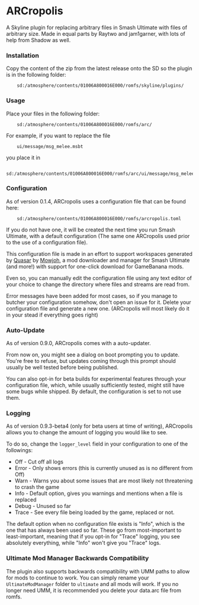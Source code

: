 # ARCropolis

A Skyline plugin for replacing arbitrary files in Smash Ultimate with files of arbitrary size. Made in equal parts by Raytwo and jam1garner, with lots of help from Shadow as well.

### Installation

Copy the content of the zip from the latest release onto the SD so the plugin is in the following folder:

```
    sd:/atmosphere/contents/01006A800016E000/romfs/skyline/plugins/
```

### Usage

Place your files in the following folder:

```
    sd:/atmosphere/contents/01006A800016E000/romfs/arc/
```

For example, if you want to replace the file

```
    ui/message/msg_melee.msbt
```

you place it in

```
    sd:/atmosphere/contents/01006A800016E000/romfs/arc/ui/message/msg_melee.msbt
```

### Configuration

As of version 0.1.4, ARCropolis uses a configuration file that can be found here:

```
    sd:/atmosphere/contents/01006A800016E000/romfs/arcropolis.toml
```

If you do not have one, it will be created the next time you run Smash Ultimate, with a default configuration (The same one ARCropolis used prior to the use of a configuration file).

This configuration file is made in an effort to support workspaces generated by [Quasar](https://github.com/Mowjoh/Quasar) by [Mowjoh](https://github.com/Mowjoh), a mod downloader and manager for Smash Ultimate (and more!) with support for one-click download for GameBanana mods.

Even so, you can manually edit the configuration file using any text editor of your choice to change the directory where files and streams are read from.

Error messages have been added for most cases, so if you manage to butcher your configuration somehow, don't open an issue for it. Delete your configuration file and generate a new one. (ARCropolis will most likely do it in your stead if everything goes right)

### Auto-Update

As of version 0.9.0, ARCropolis comes with a auto-updater.

From now on, you might see a dialog on boot prompting you to update. You're free to refuse, but updates coming through this prompt should usually be well tested before being published.

You can also opt-in for beta builds for experimental features through your configuration file, which, while usually sufficiently tested, might still have some bugs while shipped. By default, the configuration is set to not use them.

### Logging

As of version 0.9.3-beta4 (only for beta users at time of writing), ARCropolis allows you to change the amount of logging you would like to see.

To do so, change the ``logger_level`` field in your configuration to one of the followings:

* Off - Cut off all logs
* Error - Only shows errors (this is currently unused as is no different from Off)
* Warn - Warns you about some issues that are most likely not threatening to crash the game
* Info - Default option, gives you warnings and mentions when a file is replaced
* Debug - Unused so far
* Trace - See every file being loaded by the game, replaced or not.

The default option when no configuration file exists is "Info", which is the one that has always been used so far.
These go from most-important to least-important, meaning that if you opt-in for "Trace" logging, you see absolutely everything, while "Info" won't give you "Trace" logs.

### Ultimate Mod Manager Backwards Compatibility

The plugin also supports backwards compatibility with UMM paths to allow for mods to continue to work. You can simply rename your `UltimateModManager` folder to `ultimate` and all mods will work. If you no longer need UMM, it is recommended you delete your data.arc file from romfs.
